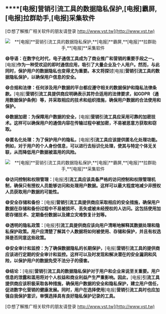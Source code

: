 ## ****[电报]**营销引流工具的数据隐私保护,**[电报]**霸屏,**[电报]**拉群助手,**[电报]**采集软件**

[😍想了解推广相关软件的朋友请登录 http://www.vst.tw](http://www.vst.tw)

 <center><img src="https://vst.tw/MP4/tuiguang/png/0.png" alt="**[电报]**营销引流工具的数据隐私保护,**[电报]**霸屏,**[电报]**拉群助手,**[电报]**采集软件"></center>

**😄导语：在数字化时代，电子通信工具成为了商业推广和营销的重要手段之一。**[电报]**作为一种受欢迎的即时通信应用，吸引了大量企业及个人用户。然而，与此同时，保护用户的数据隐私也变得尤为重要。本文将探讨**[电报]**营销引流工具的数据隐私保护，以确保用户信息的安全。**

**😄合规和法律：任何涉及用户数据的平台都应遵守相关的数据保护和隐私法律条款。**[电报]**营销引流工具提供商应明确表示其符合适用的法律要求，如GDPR（通用数据保护条例）等，并采取相应的技术和组织措施，确保用户数据的合法使用和保护。**

**😄数据加密：为保障用户数据的安全，**[电报]**营销引流工具应采用可靠的加密技术。这样可以确保用户的通信内容在传输过程中被加密，不易被恶意方获取和窃取。**

**😄匿名化处理：为了保护用户的隐私，**[电报]**引流工具应该提供匿名化处理功能。例如，对于用户的个人身份信息，可以进行去标识化处理，使其与特定个体无关联，从而降低用户数据被滥用的风险。**

 <center><img src="https://vst.tw/MP4/tuiguang/png/6.png" alt="**[电报]**营销引流工具的数据隐私保护,**[电报]**霸屏,**[电报]**拉群助手,**[电报]**采集软件"></center>

**😄访问控制和权限管理：**[电报]**引流工具应该具备严格的访问控制和权限管理机制，确保只有授权人员能够访问和处理用户数据。这样可以最大程度地减少非授权人员获取用户数据的可能性。**

**😄安全存储和备份：**[电报]**营销引流工具提供商应采取相应的安全措施，确保用户数据在存储和备份过程中不易被损坏、丢失或被未经授权的人访问。这包括使用加密存储技术、定期备份数据以及建立灾难恢复计划等。**

**😄透明的隐私政策：**[电报]**引流工具提供商应该向用户清晰地解释其数据处理和隐私保护政策。用户应清楚了解其个人数据将如何被使用、存储和保护，并且有权选择是否同意这些政策。**

**😄安全审计和监控：为了确保数据隐私的长期保护，**[电报]**营销引流工具的提供商应该进行定期的安全审计和监控。这样可以及时发现和解决潜在的安全漏洞和风险，以保护用户的数据免受不法分子的侵害。**

**😄结论：**[电报]**营销引流工具的数据隐私保护对于用户和企业来说至关重要。用户信息的泄露和滥用将对个人权益和商业利益产生严重影响。因此，**[电报]**引流工具提供商应该积极采取各种措施，确保用户数据的安全和隐私保护，建立用户信任，促进数字化营销的健康发展。同时，用户在选择使用**[电报]**营销引流工具时也应加强自我保护意识，审慎选择具有良好隐私保护记录的工具。**

[😍想了解推广相关软件的朋友请登录 http://www.vst.tw](http://www.vst.tw)



